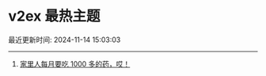 # v2ex 最热主题

最近更新时间: 2024-11-14 15:03:03

--- 
1. [家里人每月要吃 1000 多的药，哎！](https://www.v2ex.com/t/1089385) 

